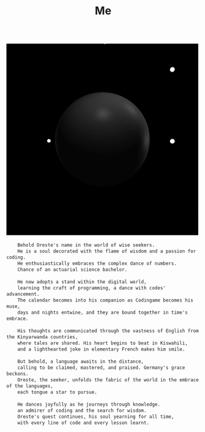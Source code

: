 # Me
<!DOCTYPE html>
<html>
	<body>
		<div>
		<style>
		h1{
			text-align: center;
			padding : 50px;
		}
		</style>
			<img class="h1"  src="https://github.com/tuoreste/Me/blob/main/giphy.gif">
		</div>

		Behold Oreste's name in the world of wise seekers.
		He is a soul decorated with the flame of wisdom and a passion for coding.
		He enthusiastically embraces the complex dance of numbers.
		Chance of an actuarial science bachelor.
	
		He now adopts a stand within the digital world,
		learning the craft of programming, a dance with codes' advancement.
		The calendar becomes into his companion as Codingame becomes his muse,
		days and nights entwine, and they are bound together in time's embrace.
	
		His thoughts are communicated through the vastness of English from the Kinyarwanda countries,
		where tales are shared. His heart begins to beat in Kiswahili,
		and a lighthearted joke in elementary French makes him smile.

		But behold, a language awaits in the distance,
		calling to be claimed, mastered, and praised. Germany's grace beckons.
		Oreste, the seeker, unfolds the fabric of the world in the embrace of the languages,
		each tongue a star to pursue.

		He dances joyfully as he journeys through knowledge.
		an admirer of coding and the search for wisdom.
		Oreste's quest continues, his soul yearning for all time,
		with every line of code and every lesson learnt.

</html>
